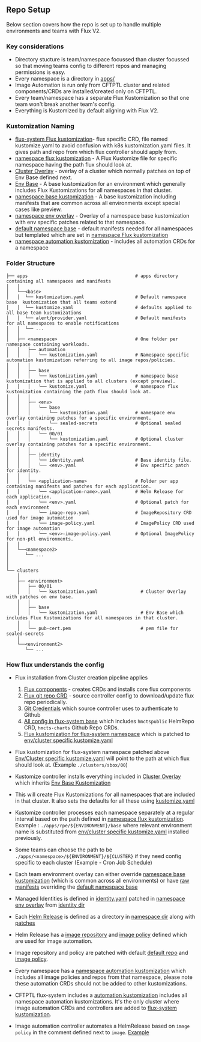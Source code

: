 ## Repo Setup

Below section covers how the repo is set up to handle multiple environments and teams with Flux V2.

### Key considerations

- Directory stucture is team/namespace focussed than cluster focussed so that moving teams config to different repos and managing permissions is easy.
- Every namespace is a directory in [apps/](../apps/)
- Image Automation is run only from CFTPTL cluster and related components/CRDs are installed/created only on CFTPTL.
- Every team/namespace has a separate Flux Kustomization so that one team won't break another team's config.
- Everything is Kustomized by default aligning with Flux V2.

### Kustomization Naming

- [flux-system Flux kustomization](../apps/flux-system/sbox/00/kustomize.yaml)- flux specific CRD, file named kustomize.yaml to avoid confusion with k8s kustomization.yaml files. It gives path and repo from which flux controller should apply from.
- [namespace flux kustomization](../apps/rpe/base/kustomize.yaml) - A Flux Kustomize file for specific namespace having the path flux should look at.
- [Cluster Overlay](../clusters/sbox/00/kustomization.yaml) - overlay of a cluster which normally patches on top of Env Base defined next.
- [Env Base](../clusters/sbox/base/kustomization.yaml) - A base kustomization for an environment which generally includes Flux Kustomizations for all namespaces in that cluster.
- [namespace base kustomization](../apps/rpe/base/kustomization.yaml) - A base kustomization including manifests that are common across all environments except special cases like preview.
- [namespace env overlay]((../apps/rpe/aat/base/kustomization.yaml)) - Overlay of a namespace base kustomization with env specific patches related to that namespace.
- [default namespace base](../apps/base/kustomization.yaml) - default manifests needed for all namespaces but templated which are set in [namespace Flux kustomization](../apps/rpe/base/kustomize.yaml)
- [namespace automation kustomization](../apps/rpe/automation) - includes all automation CRDs for a namespace

### Folder Structure


    ├── apps                                        # apps directory containing all namespaces and manifests
    │   │
    │   └──<base>
    │   │  └── kustomization.yaml                   # Default namespace base  kustomization that all teams extend
    │   │  └── kustomize.yaml                       # defaults applied to all base team kustomizations
    │   │  └── alert/provider.yaml                  # Default manifests for all namespaces to enable notifications
    │   │  └── ...
    │   │
    │   ├── <namespace>                             # One folder per namespace containing workloads.
    │   │   ├── automation
    │   │   │   └── kustomization.yaml              # Namespace specific automation kustomization referring to all image repos/policies.
    │   │   │
    │   │   ├── base
    │   │   │   └── kustomization.yaml              # namespace base kustomization that is applied to all clusters (except preview).
    │   │   │   └── kustomize.yaml                  # namespace flux kustomization containing the path flux should look at.
    │   │   │
    │   │   ├── <env>        
    │   │   │   └── base                          
    │   │   │       └── kustomization.yaml          # namespace env overlay containing patches for a specific environment.
    │   │   │       └── sealed-secrets              # Optional sealed secrets manifests.
    │   │   │   └── 00/01
    │   │   │       └── kustomization.yaml          # Optional cluster overlay containing patches for a specific environment.
    │   │   │
    │   │   ├── identity
    │   │   │   └── identity.yaml                   # Base identity file.
    │   │   │   └── <env>.yaml                      # Env specific patch for identity.
    │   │   │
    │   │   └── <application-name>                  # Folder per app containing manifests and patches for each application.
    │   │       └── <application-name>.yaml         # Helm Release for each application.
    │   │       └── <env>.yaml                      # Optional patch for each environment
    │   │       └── image-repo.yaml                 # ImageRepository CRD used for image automation 
    │   │       └── image-policy.yaml               # ImagePolicy CRD used for image automation
    │   │       └── <env>-image-policy.yaml         # Optional ImagePolicy for non-ptl environments.
    │   │
    │   └──<namespace2>
    │      └── ...
    │
    │
    └── clusters
        │
        ├── <environment>
        │   ├── 00/01
        │   │   └── kustomization.yaml                # Cluster Overlay with patches on env base.  
        │   │      
        │   ├── base
        │   │   └── kustomization.yaml                # Env Base which includes Flux Kustomizations for all namespaces in that cluster.
        │   │
        │   └── pub-cert.pem                          # pem file for sealed-secrets
        │     
        └──<environment2>
           └── ...

### How flux understands the config

- Flux installation from Cluster creation pipeline applies
    1. [Flux components](../apps/flux-system/base/gotk-components.yaml) - creates CRDs and installs core flux components
    2. [Flux git repo CRD](../apps/flux-system/base/flux-config-gitrepo.yaml) - source controller config to download/update flux repo periodically.
    3. [Git Credentials](../apps/flux-system/sbox/base/git-credentials.yaml) which source controller uses to authenticate to Github
    4. [All config in flux-system base](../apps/flux-system/base/kustomization.yaml) which includes `hmctspublic` HelmRepo CRD, `hmcts-charts` Github Repo CRDs.
    5. [Flux kustomization for flux-system namespace](../apps/flux-system/base/kustomize.yaml) which is patched to [env/cluster specific kustomize.yaml](../apps/flux-system/sbox/00/kustomize.yaml)
    
- Flux kustomization for flux-system namespace patched above [Env/Cluster specific kustomize.yaml](../apps/flux-system/sbox/00/kustomize.yaml) will point to the path at which flux should look at. (Example  `./clusters/sbox/00`)
- Kustomize controller installs everything included in [Cluster Overlay](../clusters/sbox/00/kustomization.yaml) which inherits [Env Base Kustomization](../clusters/sbox/base/kustomization.yaml)
- This will create Flux Kustomizations for all namespaces that are included in that cluster. It also sets the defaults for all these using [kustomize.yaml](../apps/base/kustomize.yaml)
- Kustomize controller processes each namespace separately at a regular interval based on the path defined in [namespace flux kustomization](../apps/rpe/base/kustomize.yaml). Example : `./apps/rpe/${ENVIRONMENT}/base` where relevant environment name is substituted from  [env/cluster specific kustomize.yaml](../apps/flux-system/sbox/00/kustomize.yaml) installed previously.
- Some teams can choose the path to be `./apps/<namespace>/${ENVIRONMENT}/${CLUSTER}` if they need config specific to each cluster (Example - Cron Job Schedule)
- Each team environment overlay can either override [namespace base kustomization](../apps/rpe/base/kustomization.yaml) (which is common across all environments) or have [raw manifests](../apps/rpe/sbox/base/kustomization.yaml) overriding the [default namespace base](../apps/base/kustomization.yaml)
- Managed Identities is defined in [identity.yaml](../apps/rpe/identity/identity.yaml) patched in [namespace env overlay](../apps/rpe/aat/base/kustomization.yaml) from [identity dir](../apps/rpe/identity/aat.yaml)
- Each [Helm Release](../apps/rpe/draft-store-service/draft-store-service.yaml) is defined as a directory in [namespace dir](../apps/rpe/draft-store-service) along with [patches](../apps/rpe/draft-store-service/aat.yaml)
- Helm Release has a [image repository](../apps/rpe/draft-store-service/image-repo.yaml) and [image policy](../apps/rpe/draft-store-service/image-policy.yaml) defined which are used for image automation.
- Image repository and policy are patched with default [default repo](../apps/flux-system/automation/hmctspublic-image-repo.yaml) and [image policy](../apps/flux-system/automation/prod-image-policy.yaml).
- Every namespace has a [namespace automation kustomization](../apps/rpe/automation) which includes all image policies and repos from that namespace, please note these automation CRDs should not be added to other kustomizations.
- CFTPTL flux-system includes a [automation kustomization](../apps/flux-system/automation/kustomization.yaml) includes all namespace automation kustomizations. It's the only cluster where image automation CRDs and controllers are added to [flux-system kustomization](../apps/flux-system/ptl-intsvc/base/kustomization.yaml).
- Image automation controller automates a HelmRelease based on `image policy` in the comment defined next to `image`. [Example](../apps/rpe/draft-store-service/draft-store-service.yaml)

